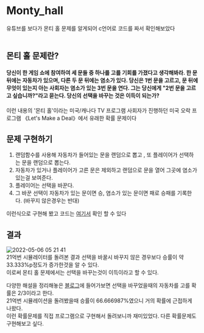 # Monty_hall
유튜브를 보다가 몬티 홀 문제를 알게되어 c언어로 코드를 짜서 확인해보았다<br><br>

## 몬티 홀 문제란?
#### 당신이 한 게임 쇼에 참여하여 세 문들 중 하나를 고를 기회를 가졌다고 생각해봐라. 한 문 뒤에는 자동차가 있으며, 다른 두 문 뒤에는 염소가 있다. 당신은 1번 문을 고르고, 문 뒤에 무엇이 있는지 아는 사회자는 염소가 있는 3번 문을 연다. 그는 당신에게 "2번 문을 고르고 싶습니까?"라고 묻는다. 당신의 선택을 바꾸는 것은 이득이 되는가?<br>
이런 내용의 '몬티 홀'이라는 미국/캐나다 TV 프로그램 사회자가 진행하던 미국 오락 프로그램 《Let's Make a Deal》에서 유래한 확률 문제이다

## 문제 구현하기
1. 랜덤함수를 사용해 자동차가 들어있는 문을 랜덤으로 뽑고 , 또 플레이어가 선택하는 문을 랜덤으로 뽑는다. 
2. 자동차가 있거나 플레이어가 고른 문은 제외하고 랜덤으로 문을 열어 그곳에 염소가 있는걸 보여준다.
3. 플레이어는 선택을 바꾼다.
4. 그 바꾼 선택이 자동차가 있는 문이면 승, 염소가 있는 문이면 패로 승패를 기록한다. (바꾸지 않은경우는 반대)

이런식으로 구현해 봤고 코드는 [여기서](https://github.com/jongtae0509/Monty_hall/blob/master/%EB%AA%AC%ED%8B%B0%ED%99%80.c) 확인 할 수 있다

## 결과

![2022-05-06 05 21 41](https://user-images.githubusercontent.com/61003779/167020798-57fd414a-97c5-4e35-a29c-3b287cae2e7b.png)
<br>21억번 시뮬레이터를 돌려본 결과 선택을 바꿀시 바꾸지 않은 경우보다 승률이 약 33.333%p정도가 증가한것을 알 수 있다.
<br>이로써 몬티 홀 문제에서는 선택을 바꾸는것이 이득이라고 할 수 있다.

다양한 해설을 정리해놓은 [블로그](https://blog.naver.com/jjaprince/220278302374)에 들어가보면 선택을 바꾸었을때의 자동차를 고를 확률은 2/3이라고 한다.<br>
21억번 시뮬레이션을 돌려봤을때 승률이 66.666987%였으니 거의 확률에 근접하게 나왔다.<br>
이런 확률문제를 직접 프로그램으로 구현해서 돌려보니까 재미있었다. 다른 확률문제도 구현해보고 싶다.
